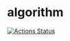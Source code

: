 # algorithm
[![Actions Status](https://github.com/gtnao0219/algorithm/workflows/verify/badge.svg)](https://github.com/gtnao0219/algorithm/actions) 
